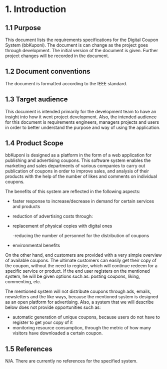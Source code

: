 # **1. Introduction**

## **1.1 Purpose**

This document lists the requirements specifications for the Digital Coupon System (bbKuponi). The document is
can change as the project goes through development. The initial version of the document is given. Further
project changes will be recorded in the document.

## **1.2 Document conventions**

The document is formatted according to the IEEE standard.

## **1.3 Target audience**

This document is intended primarily for the development team to have an insight into how it went
project development. Also, the intended audience for this document is requirements engineers, managers
projects and users in order to better understand the purpose and way of using the application.

## **1.4 Product Scope**

bbKuponi is designed as a platform in the form of a web application for publishing and advertising coupons.
This software system enables the marketing and sales departments of various companies to carry out
publication of coupons in order to improve sales, and analysis of their products with the help of the number of likes
and comments on individual coupons.

The benefits of this system are reflected in the following aspects:

- faster response to increase/decrease in demand for certain services and products

- reduction of advertising costs through:
  
     
- replacement of physical copies with digital ones
  
     -reducing the number of personnel for the distribution of coupons
  
- environmental benefits

On the other hand, end customers are provided with a very simple overview of available coupons. The ultimate
customers can easily get their copy of the coupon, without the need to register, which will continue
redeem for a specific service or product.
If the end user registers on the mentioned system, he will be given options such as:
posting coupons, liking, commenting, etc.

The mentioned system will not distribute coupons through ads, emails, newsletters and the like
ways, because the mentioned system is designed as an open platform for advertising. Also, a system that
we will describe below does not provide opportunities such as:

- automatic generation of unique coupons, because users do not have to register
to get your copy of it
- monitoring resource consumption, through the metric of how many visitors have downloaded a certain coupon.

## **1.5 References**

N/A. There are currently no references for the specified system.